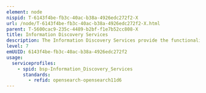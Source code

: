 ```yaml
---
element: node
nispid: T-6143f4be-fb3c-40ac-b38a-4926edc272f2-X
url: /node/T-6143f4be-fb3c-40ac-b38a-4926edc272f2-X.html
parent: T-5600cac9-235c-4489-b2bf-f1e7b52cc808-X
title: Information Discovery Services
description: The Information Discovery Services provide the functionality to automate the discovery and retrieval of Information Products and their structure. Information Products, in this regard, are aggregates of structured data. Discovered data is the result of a search upon an entire dataset, a search upon a subset of a dataset, or a search based on dataset and/or content metadata.
level: 7
emUUID: 6143f4be-fb3c-40ac-b38a-4926edc272f2
usage:
  serviceprofiles:
    - spid: bsp-Information_Discovery_Services
      standards:
        - refid: opensearch-opensearch11d6
---
```


